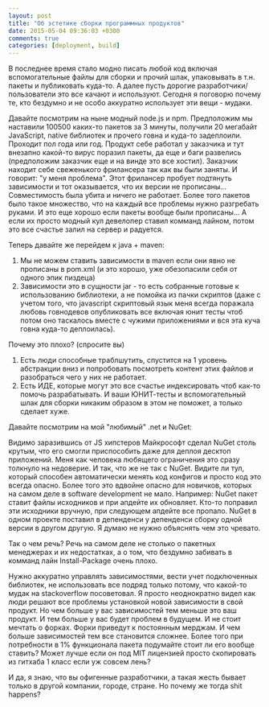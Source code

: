 ```yaml
---
layout: post
title: "Об эстетике сборки программных продуктов"
date: 2015-05-04 09:36:03 +0300
comments: true
categories: [deployment, build]
---
```


В последнее время стало модно писать любой код включая вспомогательные файлы для сборки и прочий шлак, упаковывать в 
т.н. пакеты и публиковать куда-то. А далее пусть дорогие разработчики/пользователи это все качают и используют. Сегодня
я поговорю почему те, кто бездумно и не особо аккуратно использует эти вещи - мудаки.
<!-- more -->
Давайте посмотрим на ныне модный node.js и npm. Предположим мы наставили 100500 каких-то пакетов за 3 минуты, получили 20 мегабайт JavaScript, native библиотек и прочего говна и куда-то задеплоили. Проходит пол года или год. Продукт себе работал у заказчика и тут внезапно какой-то вирус поразил пакеты, да еще и баги развелись (предположим заказчик еще и на винде это все хостил). Заказчик находит себе свеженького фрилансера так как вы были заняты. И говорит: "у меня проблема". Этот фрилансер пробует подтянуть зависимости и тот оказывается, что их версии не прописаны... Совместимость была убита и ничего не работает. Более того пакетов было такое множество, что на каждый все проблемы нужно разгребать руками. И это еще хорошо если пакеты вообще были прописаны... А если их просто модный кул девелопер ставил комманд лайном, потом это все счастье залил на сервер и радуется.

Теперь давайте же перейдем к java + maven:

1. Мы не можем ставить зависимости в maven если они явно не прописаны в pom.xml (и это хорошо, уже обезопасили себя от одного эпик пиздеца)
2. Зависимости это в сущности jar - то есть собранные готовые к использованию библиотеки, а не помойка из пачки скриптов (даже с учетом того, что javascript скриптовый язык меня всегда поражала любовь говнодевов опубликовать все включая юнит тесты чтоб потом оно таскалось вместе с чужими приложениями и вся эта куча говна куда-то деплоилась).

Почему это плохо? (спросите вы)

1. Есть люди способные траблшутить, спустится на 1 уровень абстракции вниз и попробовать посмотреть контент этих файлов и разобраться чего у них не работает.
2. Есть ИДЕ, которые могут это все счастье индексировать чтоб как-то помочь разрабатывать. И ваши ЮНИТ-тесты и вспомогательный шлак для сборки никаким образом в этом не поможет, а только сделает хуже.

Давайте посмотрим на мой "любимый" .net и NuGet:

Видимо заразившись от JS хипстеров Майкрософт сделал NuGet столь крутым, что его смогли приспособить даже для деплоя десктоп приложений. Меня как человека любящего ограничения это сразу толкнуло на недоверие. И так, что же не так с NuGet.
Видите ли тул, который способен автоматически менять код конфигов и просто код это всегда опасно. Более того это вдвойне опасно для новичков, которых на самом деле в software development не мало. 
Например: NuGet пакет ставит файлы исходников и при апдейте их обновляет. Кто-то поправил эти исходники вручную, при следующем апдейте все пропало.
NuGet в одном проекте поставил в депенденси у депенденси сборку одной версии в другом другую. Я думаю не нужно объяснять чем это чревато.

Так о чем речь? Речь на самом деле не столько о пакетных менеджерах и их недостатках, а о том, что бездумно забивать в комманд лайн Install-Package очень плохо.

Нужно аккуратно управлять зависимостями, вести учет подключенных библиотек, не использовать все подряд только потому, что какой-то мудак на stackoverflow посоветовал. Я просто неоднократно видел как люди решают все проблемы установкой новой зависимости в свой продукт. Но чем больше у вас зависимостей тем меньше это ваш продукт. И тем больше у вас будет проблем в будущем. И не стоит мечтать о форках. Форки приведут к постоянным мерджам. И чем больше зависимостей тем все становится сложнее. Более того при потребности в 1% функционала пакета подумайте стоит ли его вообще ставить? Может лучше если он под MIT лицензией просто скопировать из гитхаба 1 класс если уж совсем лень?

И да, я знаю, что вы офигенные разработчики, а такая жесть бывает только в другой компании, городе, стране. Но почему же тогда shit happens?
